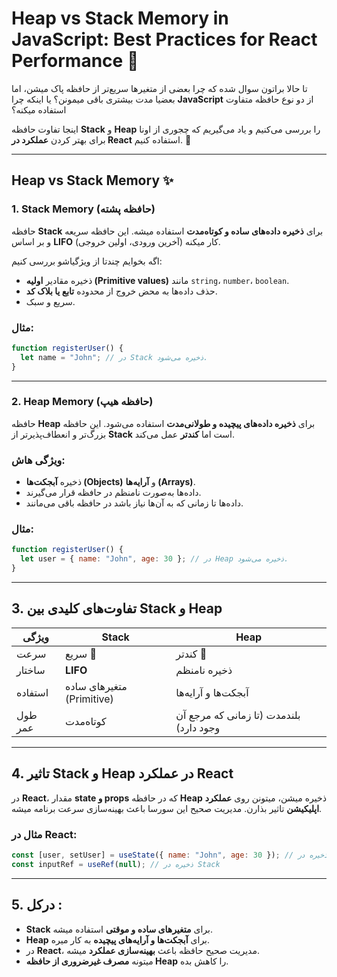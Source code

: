 # Heap vs Stack Memory in JavaScript: Best Practices for React Performance 🦆

 تا حالا براتون سوال شده که چرا بعضی از متغیرها سریع‌تر از حافظه پاک میشن، اما بعضیا مدت بیشتری باقی میمونن؟ یا اینکه چرا **JavaScript** از دو نوع حافظه متفاوت استفاده میکنه؟

اینجا تفاوت حافظه **Stack** و **Heap** را بررسی می‌کنیم و یاد می‌گیریم که چجوری از اونا برای بهتر کردن **عملکرد در React** استفاده کنیم. 🚀

---

## Heap vs Stack Memory ✨

### 1. Stack Memory (حافظه پشته)

حافظه **Stack** برای **ذخیره داده‌های ساده و کوتاه‌مدت** استفاده میشه. این حافظه سریعه و بر اساس **LIFO** (آخرین ورودی، اولین خروجی) کار میکنه.

اگه بخوایم چندتا از ویژگیاشو بررسی کنیم: 

- ذخیره مقادیر **اولیه (Primitive values)** مانند `string`، `number`، `boolean`.
- حذف داده‌ها به محض خروج از محدوده **تابع یا بلاک کد**.
- سریع و سبک.

### مثال:

```javascript
function registerUser() {
  let name = "John"; // در Stack ذخیره می‌شود.
}
```

---

### 2. Heap Memory (حافظه هیپ)

حافظه **Heap** برای **ذخیره داده‌های پیچیده و طولانی‌مدت** استفاده می‌شود. این حافظه بزرگ‌تر و انعطاف‌پذیرتر از **Stack** است اما **کندتر** عمل می‌کند.

###  ویژگی هاش:

- ذخیره **آبجکت‌ها (Objects)** و **آرایه‌ها (Arrays)**.
- داده‌ها به‌صورت نامنظم در حافظه قرار می‌گیرند.
- داده‌ها تا زمانی که به آن‌ها نیاز باشد در حافظه باقی می‌مانند.

### مثال:

```javascript
function registerUser() {
  let user = { name: "John", age: 30 }; // در Heap ذخیره می‌شود.
}
```

---

## 3. تفاوت‌های کلیدی بین Stack و Heap

| ویژگی   | Stack                     | Heap                                    |
| ------- | ------------------------- | --------------------------------------- |
| سرعت    | سریع 🚀                   | کندتر 🐢                                |
| ساختار  | **LIFO**                  | ذخیره نامنظم                            |
| استفاده | متغیرهای ساده (Primitive) | آبجکت‌ها و آرایه‌ها                     |
| طول عمر | کوتاه‌مدت                 | بلندمدت (تا زمانی که مرجع آن وجود دارد) |

---

## 4. تاثیر Stack و Heap در عملکرد React

در **React**، مقدار **state و props** که در حافظه **Heap** ذخیره میشن، میتونن روی **عملکرد اپلیکیشن** تاثیر بذارن. مدیریت صحیح این سورسا باعث بهینه‌سازی سرعت برنامه میشه.

### مثال در React:

```javascript
const [user, setUser] = useState({ name: "John", age: 30 }); // ذخیره در Heap
const inputRef = useRef(null); // ذخیره در Stack
```

---

## 5. درکل :

- **Stack** برای **متغیرهای ساده و موقتی** استفاده میشه.
- **Heap** برای **آبجکت‌ها و آرایه‌های پیچیده** به کار میره.
- در **React**، مدیریت صحیح حافظه باعث **بهینه‌سازی عملکرد** میشه.
- میتونه **مصرف غیرضروری از حافظه Heap** را کاهش بده.


